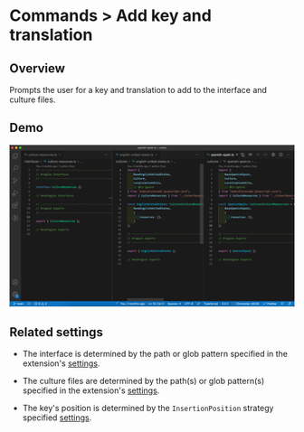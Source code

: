 # Commands > Add key and translation

## Overview

Prompts the user for a key and translation to add to the interface and culture files.

## Demo

![demo gif for 'Add key and translation' command](../../static/assets/examples/add-key-and-translation.gif)

## Related settings

-   The interface is determined by the path or glob pattern specified in the extension's [settings](../settings/culture-interface-path).

-   The culture files are determined by the path(s) or glob pattern(s) specified in the extension's [settings](../settings/culture-file-paths).

-   The key's position is determined by the `InsertionPosition` strategy specified [settings](../settings/insertion-position).
